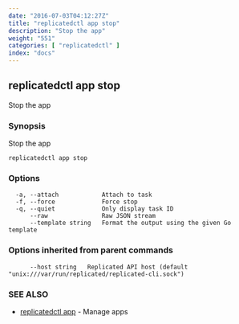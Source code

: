 ```yaml
---
date: "2016-07-03T04:12:27Z"
title: "replicatedctl app stop"
description: "Stop the app"
weight: "551"
categories: [ "replicatedctl" ]
index: "docs"
---
```


## replicatedctl app stop

Stop the app

### Synopsis


Stop the app

```
replicatedctl app stop
```

### Options

```
  -a, --attach            Attach to task
  -f, --force             Force stop
  -q, --quiet             Only display task ID
      --raw               Raw JSON stream
      --template string   Format the output using the given Go template
```

### Options inherited from parent commands

```
      --host string   Replicated API host (default "unix:///var/run/replicated/replicated-cli.sock")
```

### SEE ALSO
* [replicatedctl app](/api/replicatedctl/replicatedctl_app/)	 - Manage apps

